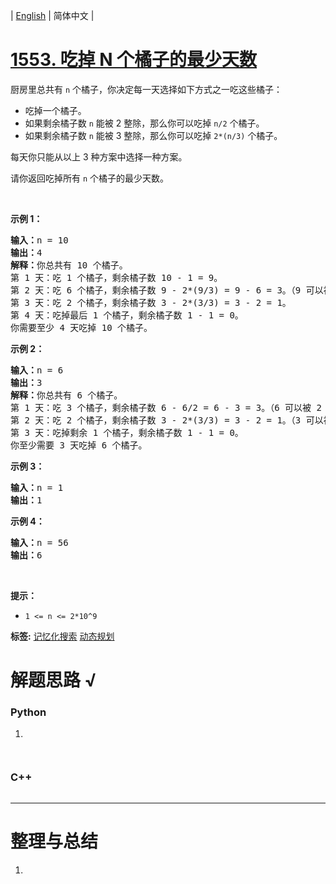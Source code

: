 | [English](README_EN.md) | 简体中文 |

# [1553. 吃掉 N 个橘子的最少天数](https://leetcode.cn/problems/minimum-number-of-days-to-eat-n-oranges)
<p>厨房里总共有 <code>n</code>&nbsp;个橘子，你决定每一天选择如下方式之一吃这些橘子：</p>

<ul>
	<li>吃掉一个橘子。</li>
	<li>如果剩余橘子数 <code>n</code>&nbsp;能被 2 整除，那么你可以吃掉 <code>n/2</code> 个橘子。</li>
	<li>如果剩余橘子数&nbsp;<code>n</code>&nbsp;能被 3 整除，那么你可以吃掉 <code>2*(n/3)</code> 个橘子。</li>
</ul>

<p>每天你只能从以上 3 种方案中选择一种方案。</p>

<p>请你返回吃掉所有 <code>n</code>&nbsp;个橘子的最少天数。</p>

<p>&nbsp;</p>

<p><strong>示例 1：</strong></p>

<pre><strong>输入：</strong>n = 10
<strong>输出：</strong>4
<strong>解释：</strong>你总共有 10 个橘子。
第 1 天：吃 1 个橘子，剩余橘子数 10 - 1 = 9。
第 2 天：吃 6 个橘子，剩余橘子数 9 - 2*(9/3) = 9 - 6 = 3。（9 可以被 3 整除）
第 3 天：吃 2 个橘子，剩余橘子数 3 - 2*(3/3) = 3 - 2 = 1。
第 4 天：吃掉最后 1 个橘子，剩余橘子数 1 - 1 = 0。
你需要至少 4 天吃掉 10 个橘子。
</pre>

<p><strong>示例 2：</strong></p>

<pre><strong>输入：</strong>n = 6
<strong>输出：</strong>3
<strong>解释：</strong>你总共有 6 个橘子。
第 1 天：吃 3 个橘子，剩余橘子数 6 - 6/2 = 6 - 3 = 3。（6 可以被 2 整除）
第 2 天：吃 2 个橘子，剩余橘子数 3 - 2*(3/3) = 3 - 2 = 1。（3 可以被 3 整除）
第 3 天：吃掉剩余 1 个橘子，剩余橘子数 1 - 1 = 0。
你至少需要 3 天吃掉 6 个橘子。
</pre>

<p><strong>示例 3：</strong></p>

<pre><strong>输入：</strong>n = 1
<strong>输出：</strong>1
</pre>

<p><strong>示例 4：</strong></p>

<pre><strong>输入：</strong>n = 56
<strong>输出：</strong>6
</pre>

<p>&nbsp;</p>

<p><strong>提示：</strong></p>

<ul>
	<li><code>1 &lt;= n &lt;= 2*10^9</code></li>
</ul>

**标签:**  [记忆化搜索](https://leetcode.cn/tag/memoization) [动态规划](https://leetcode.cn/tag/dynamic-programming) 
# 解题思路 √

### Python

1. 

```python

```


```python

```

### C++

```cpp

```

---



# 整理与总结

1. 
